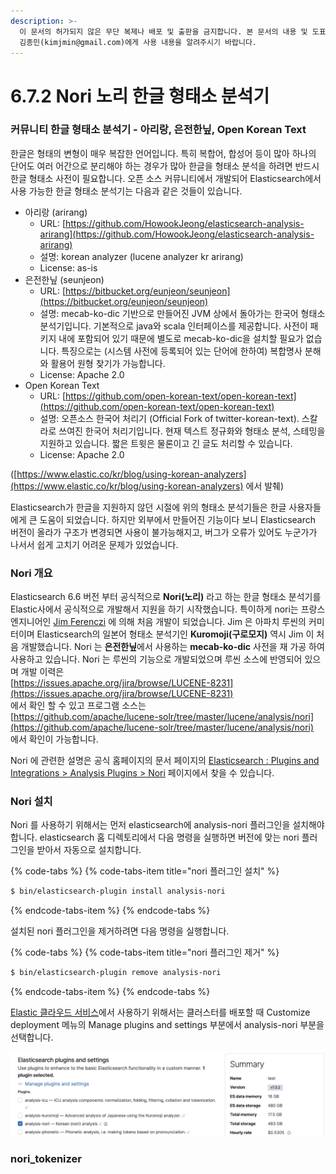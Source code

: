 ```yaml
---
description: >-
  이 문서의 허가되지 않은 무단 복제나 배포 및 출판을 금지합니다. 본 문서의 내용 및 도표 등을 인용하고자 하는 경우 출처를 명시하고
  김종민(kimjmin@gmail.com)에게 사용 내용을 알려주시기 바랍니다.
---
```


# 6.7.2 Nori 노리 한글 형태소 분석기

### 커뮤니티 한글 형태소 분석기 - 아리랑, 은전한닢, Open Korean Text

  한글은 형태의 변형이 매우 복잡한 언어입니다. 특히 복합어, 합성어 등이 많아 하나의 단어도 여러 어간으로 분리해야 하는 경우가 많아 한글을 형태소 분석을 하려면 반드시 한글 형태소 사전이 필요합니다. 오픈 소스 커뮤니티에서 개발되어 Elasticsearch에서 사용 가능한 한글 형태소 분석기는 다음과 같은 것들이 있습니다.

* 아리랑 \(arirang\)
  * URL: [https://github.com/HowookJeong/elasticsearch-analysis-arirang](https://github.com/HowookJeong/elasticsearch-analysis-arirang)
  * 설명: korean analyzer \(lucene analyzer kr arirang\)
  * License: as-is
* 은전한닢 \(seunjeon\)
  * URL: [https://bitbucket.org/eunjeon/seunjeon](https://bitbucket.org/eunjeon/seunjeon)
  * 설명: mecab-ko-dic 기반으로 만들어진 JVM 상에서 돌아가는 한국어 형태소분석기입니다. 기본적으로 java와 scala 인터페이스를 제공합니다. 사전이 패키지 내에 포함되어 있기 때문에 별도로 mecab-ko-dic을 설치할 필요가 없습니다. 특징으로는 \(시스템 사전에 등록되어 있는 단어에 한하여\) 복합명사 분해와 활용어 원형 찾기가 가능합니다.
  * License: Apache 2.0
* Open Korean Text 
  * URL: [https://github.com/open-korean-text/open-korean-text](https://github.com/open-korean-text/open-korean-text)
  * 설명: 오픈소스 한국어 처리기 \(Official Fork of twitter-korean-text\). 스칼라로 쓰여진 한국어 처리기입니다. 현재 텍스트 정규화와 형태소 분석, 스테밍을 지원하고 있습니다. 짧은 트윗은 물론이고 긴 글도 처리할 수 있습니다.
  * License: Apache 2.0

\([https://www.elastic.co/kr/blog/using-korean-analyzers](https://www.elastic.co/kr/blog/using-korean-analyzers) 에서 발췌\)

  Elasticsearch가 한글을 지원하지 않던 시절에 위의 형태소 분석기들은 한글 사용자들에게 큰 도움이 되었습니다. 하지만 외부에서 만들어진 기능이다 보니 Elasticsearch 버전이 올라가 구조가 변경되면 사용이 불가능해지고, 버그가 오류가 있어도 누군가가 나서서 쉽게 고치기 어려운 문제가 있었습니다.

### Nori 개요

  Elasticsearch 6.6 버전 부터 공식적으로 **Nori\(노리\)** 라고 하는 한글 형태소 분석기를 Elastic사에서 공식적으로 개발해서 지원을 하기 시작했습니다. 특이하게 nori는 프랑스 엔지니어인 [Jim Ferenczi](https://github.com/jimczi) 에 의해 처음 개발이 되었습니다. Jim 은 아파치 루씬의 커미터이며 Elasticsearch의 일본어 형태소 분석기인 **Kuromoji\(구로모지\)** 역시 Jim 이 처음 개발했습니다. Nori 는 **은전한닢**에서 사용하는 **mecab-ko-dic** 사전을 재 가공 하여 사용하고 있습니다. Nori 는 루씬의 기능으로 개발되었으며 루씬 소스에 반영되어 있으며 개발 이력은  
[https://issues.apache.org/jira/browse/LUCENE-8231](https://issues.apache.org/jira/browse/LUCENE-8231)  
에서 확인 할 수 있고 프로그램 소스는  
[https://github.com/apache/lucene-solr/tree/master/lucene/analysis/nori](https://github.com/apache/lucene-solr/tree/master/lucene/analysis/nori)  
에서 확인이 가능합니다.

  Nori 에 관련한 설명은 공식 홈페이지의 문서 페이지의 [Elasticsearch : Plugins and Integrations &gt; Analysis Plugins &gt; Nori](https://www.elastic.co/guide/en/elasticsearch/plugins/current/analysis-nori.html) 페이지에서 찾을 수 있습니다.

### Nori 설치

  Nori 를 사용하기 위해서는 먼저 elasticsearch에 analysis-nori 플러그인을 설치해야 합니다. elasticsearch 홈 디렉토리에서 다음 명령을 실행하면 버전에 맞는 nori 플러그인을 받아서 자동으로 설치합니다.

{% code-tabs %}
{% code-tabs-item title="nori 플러그인 설치" %}
```bash
$ bin/elasticsearch-plugin install analysis-nori
```
{% endcode-tabs-item %}
{% endcode-tabs %}

  설치된 nori 플러그인을 제거하려면 다음 명령을 실행합니다.

{% code-tabs %}
{% code-tabs-item title="nori 플러그인 제거" %}
```bash
$ bin/elasticsearch-plugin remove analysis-nori
```
{% endcode-tabs-item %}
{% endcode-tabs %}

[Elastic 클라우드 서비스](https://cloud.elastic.co/)에서 사용하기 위해서는 클러스터를 배포할 때 Customize deployment 메뉴의 Manage plugins and settings 부분에서 analysis-nori 부분을 선택합니다.

![Elastic Cloud &#xC11C;&#xBE44;&#xC2A4;&#xC5D0;&#xC11C; nori &#xC124;&#xCE58;](../../.gitbook/assets/6.7.2-01.png)

### nori\_tokenizer



